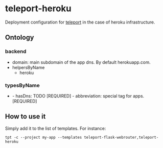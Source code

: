 # teleport-heroku
Deployment configuration for [teleport](https://github.com/snipsco/teleport) in the case of heroku infrastructure.

## Ontology
### backend
- domain: main subdomain of the app dns. By default herokuapp.com.
- helpersByName
  - heroku

### typesByName
- <key>
  - hasDns: TODO [REQUIRED]
  - abbreviation: special tag for apps. [REQUIRED]

## How to use it
Simply add it to the list of templates. For instance:
```
tpt -c --project my-app --templates teleport-flask-webrouter,teleport-heroku
```
